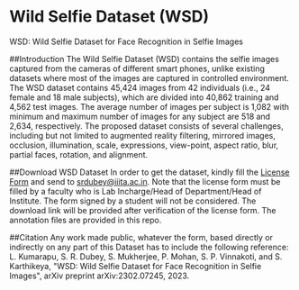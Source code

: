 # Wild Selfie Dataset (WSD)

WSD: Wild Selfie Dataset for Face Recognition in Selfie Images

##Introduction
The Wild Selfie Dataset (WSD) contains the selfie images captured from the cameras of different smart phones, unlike existing datasets where most of the images are captured in controlled environment. The WSD dataset contains 45,424 images from 42 individuals (i.e., 24 female and 18 male subjects), which are divided into 40,862 training and 4,562 test images. The average number of images per subject is 1,082 with minimum and maximum number of images for any subject are 518 and 2,634, respectively. The proposed dataset consists of several challenges, including but not limited to augmented reality filtering, mirrored images, occlusion, illumination, scale, expressions, view-point, aspect ratio, blur, partial faces, rotation, and alignment.

##Download WSD Dataset
In order to get the dataset, kindly fill the <a href="https://github.com/shivram1987/WildSelfieDataset/LICENSE_AGREEMENT_WildSelfieDataset.pdf">License Form</a> and send to srdubey@iiita.ac.in. Note that the license form must be filled by a faculty who is Lab Incharge/Head of Department/Head of Institute. The form signed by a student will not be considered. The download link will be provided after verification of the license form. The annotation files are provided in this repo.

##Citation
Any work made public, whatever the form, based directly or indirectly on any part of this Dataset has to include the following reference:
L. Kumarapu, S. R. Dubey, S. Mukherjee, P. Mohan, S. P. Vinnakoti, and S. Karthikeya, "WSD: Wild Selfie Dataset for Face Recognition in Selfie Images", arXiv preprint arXiv:2302.07245, 2023.
